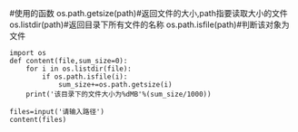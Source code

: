 #使用的函数
os.path.getsize(path)#返回文件的大小,path指要读取大小的文件
os.listdir(path)#返回目录下所有文件的名称
os.path.isfile(path)#判断该对象为文件



```
import os
def content(file,sum_size=0):
    for i in os.listdir(file):
        if os.path.isfile(i):
            sum_size+=os.path.getsize(i)
    print('该目录下的文件大小为%dMB'%(sum_size/1000))

files=input('请输入路径')
content(files)
```